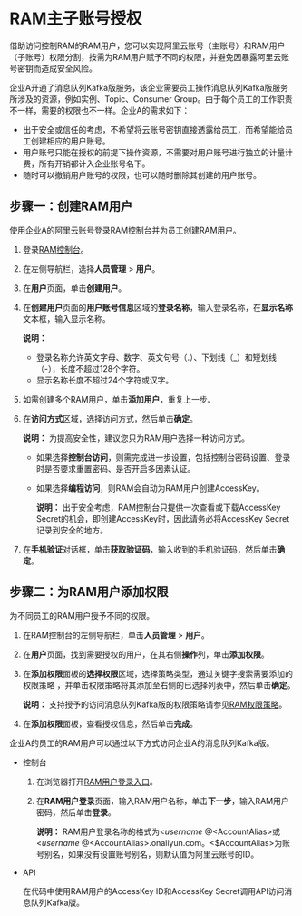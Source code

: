 # RAM主子账号授权

借助访问控制RAM的RAM用户，您可以实现阿里云账号（主账号）和RAM用户（子账号）权限分割，按需为RAM用户赋予不同的权限，并避免因暴露阿里云账号密钥而造成安全风险。

企业A开通了消息队列Kafka版服务，该企业需要员工操作消息队列Kafka版服务所涉及的资源，例如实例、Topic、Consumer Group。由于每个员工的工作职责不一样，需要的权限也不一样。企业A的需求如下：

-   出于安全或信任的考虑，不希望将云账号密钥直接透露给员工，而希望能给员工创建相应的用户账号。
-   用户账号只能在授权的前提下操作资源，不需要对用户账号进行独立的计量计费，所有开销都计入企业账号名下。
-   随时可以撤销用户账号的权限，也可以随时删除其创建的用户账号。

## 步骤一：创建RAM用户

使用企业A的阿里云账号登录RAM控制台并为员工创建RAM用户。

1.  登录[RAM控制台](http://ram.console.aliyun.com)。

2.  在左侧导航栏，选择**人员管理** \> **用户**。

3.  在**用户**页面，单击**创建用户**。

4.  在**创建用户**页面的**用户账号信息**区域的**登录名称**，输入登录名称，在**显示名称**文本框，输入显示名称。

    **说明：**

    -   登录名称允许英文字母、数字、英文句号（.）、下划线（\_）和短划线（-），长度不超过128个字符。
    -   显示名称长度不超过24个字符或汉字。
5.  如需创建多个RAM用户，单击**添加用户**，重复上一步。

6.  在**访问方式**区域，选择访问方式，然后单击**确定**。

    **说明：** 为提高安全性，建议您只为RAM用户选择一种访问方式。

    -   如果选择**控制台访问**，则需完成进一步设置，包括控制台密码设置、登录时是否要求重置密码、是否开启多因素认证。
    -   如果选择**编程访问**，则RAM会自动为RAM用户创建AccessKey。

        **说明：** 出于安全考虑，RAM控制台只提供一次查看或下载AccessKey Secret的机会，即创建AccessKey时，因此请务必将AccessKey Secret记录到安全的地方。

7.  在**手机验证**对话框，单击**获取验证码**，输入收到的手机验证码，然后单击**确定**。


## 步骤二：为RAM用户添加权限

为不同员工的RAM用户授予不同的权限。

1.  在RAM控制台的左侧导航栏，单击**人员管理** \> **用户**。

2.  在**用户**页面，找到需要授权的用户，在其右侧**操作**列，单击**添加权限**。

3.  在**添加权限**面板的**选择权限**区域，选择策略类型，通过关键字搜索需要添加的权限策略 ，并单击权限策略将其添加至右侧的已选择列表中，然后单击**确定**。

    **说明：** 支持授予的访问消息队列Kafka版的权限策略请参见[RAM权限策略](/cn.zh-CN/权限控制/RAM权限策略.md)。

4.  在**添加权限**面板，查看授权信息，然后单击**完成**。


企业A的员工的RAM用户可以通过以下方式访问企业A的消息队列Kafka版。

-   控制台
    1.  在浏览器打开[RAM用户登录入口](https://signin.aliyun.com/login.htm)。
    2.  在**RAM用户登录**页面，输入RAM用户名称，单击**下一步**，输入RAM用户密码，然后单击**登录**。

        **说明：** RAM用户登录名称的格式为<$username\>@<$AccountAlias\>或<$username\>@<$AccountAlias\>.onaliyun.com。<$AccountAlias\>为账号别名，如果没有设置账号别名，则默认值为阿里云账号的ID。

-   API

    在代码中使用RAM用户的AccessKey ID和AccessKey Secret调用API访问消息队列Kafka版。


